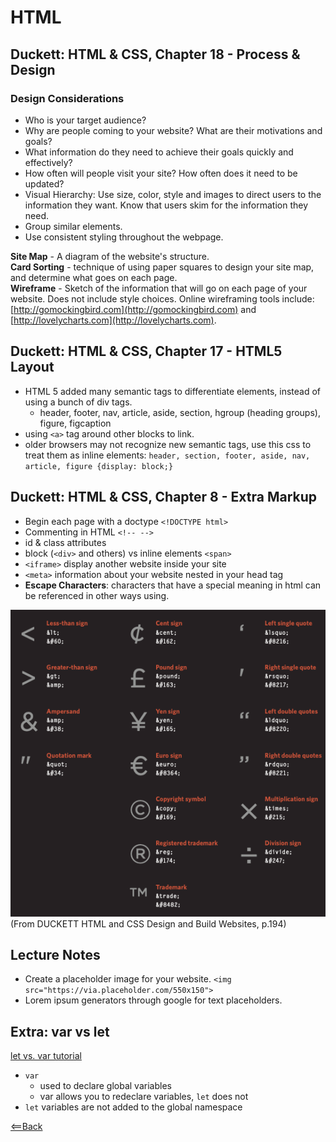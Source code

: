 # HTML

## Duckett: HTML & CSS, Chapter 18 - Process & Design

### Design Considerations

- Who is your target audience?
- Why are people coming to your website? What are their motivations and goals?
- What information do they need to achieve their goals quickly and effectively?
- How often will people visit your site? How often does it need to be updated?
- Visual Hierarchy: Use size, color, style and images to direct users to the information they want. Know that users skim for the information they need.
- Group similar elements.
- Use consistent styling throughout the webpage.

**Site Map** - A diagram of the website's structure.  
**Card Sorting** - technique of using paper squares to design your site map, and determine what goes on each page.  
**Wireframe** - Sketch of the information that will go on each page of your website. Does not include style choices. Online wireframing tools include: [http://gomockingbird.com](http://gomockingbird.com) and [http://lovelycharts.com](http://lovelycharts.com).  

## Duckett: HTML & CSS, Chapter 17 - HTML5 Layout

- HTML 5 added many semantic tags to differentiate elements, instead of using a bunch of div tags.
  - header, footer, nav, article, aside, section, hgroup (heading groups), figure, figcaption
- using `<a>` tag around other blocks to link.
- older browsers may not recognize new semantic tags, use this css to treat them as inline elements: `header, section, footer, aside, nav, article, figure {display: block;}`

## Duckett: HTML & CSS, Chapter 8 - Extra Markup

- Begin each page with a doctype `<!DOCTYPE html>`
- Commenting in HTML `<!-- -->`
- id & class attributes
- block (`<div>` and others) vs inline elements `<span>`
- `<iframe>` display another website inside your site
- `<meta>` information about your website nested in your head tag
- **Escape Characters**: characters that have a special meaning in html can be referenced in other ways using.

![HTML escape characters](HTML-escape-characters.png)  
(From DUCKETT  HTML and CSS Design and Build Websites, p.194)

## Lecture Notes

- Create a placeholder image for your website. `<img src="https://via.placeholder.com/550x150">`
- Lorem ipsum generators through google for text placeholders.

## Extra: var vs let

[let vs. var tutorial](https://www.javascripttutorial.net/es6/difference-between-var-and-let/)

- `var`
  - used to declare global variables
  - var allows you to redeclare variables, `let` does not
- `let` variables are not added to the global namespace

[<==Back](/README.md)
